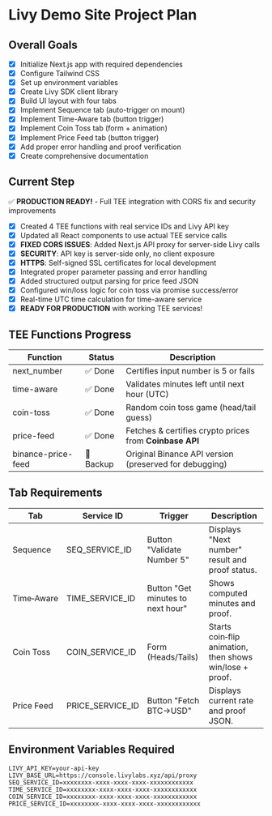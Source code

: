 # Livy Demo Site Project Plan

## Overall Goals
- [x] Initialize Next.js app with required dependencies
- [x] Configure Tailwind CSS  
- [x] Set up environment variables
- [x] Create Livy SDK client library
- [x] Build UI layout with four tabs
- [x] Implement Sequence tab (auto-trigger on mount)
- [x] Implement Time-Aware tab (button trigger)
- [x] Implement Coin Toss tab (form + animation)
- [x] Implement Price Feed tab (button trigger)
- [x] Add proper error handling and proof verification
- [x] Create comprehensive documentation

## Current Step
✅ **PRODUCTION READY!** - Full TEE integration with CORS fix and security improvements
- [x] Created 4 TEE functions with real service IDs and Livy API key
- [x] Updated all React components to use actual TEE service calls
- [x] **FIXED CORS ISSUES**: Added Next.js API proxy for server-side Livy calls
- [x] **SECURITY**: API key is server-side only, no client exposure
- [x] **HTTPS**: Self-signed SSL certificates for local development
- [x] Integrated proper parameter passing and error handling
- [x] Added structured output parsing for price feed JSON
- [x] Configured win/loss logic for coin toss via promise success/error
- [x] Real-time UTC time calculation for time-aware service
- [x] **READY FOR PRODUCTION** with working TEE services!

## TEE Functions Progress
| Function            | Status | Description                                    |
|---------------------|--------|------------------------------------------------|
| next_number         | ✅ Done | Certifies input number is 5 or fails         |
| time-aware          | ✅ Done | Validates minutes left until next hour (UTC) |
| coin-toss           | ✅ Done | Random coin toss game (head/tail guess)      |
| price-feed          | ✅ Done | Fetches & certifies crypto prices from **Coinbase API** |
| binance-price-feed  | 💾 Backup | Original Binance API version (preserved for debugging) |

## Tab Requirements
| Tab         | Service ID       | Trigger                         | Description                                                   |
|-------------|------------------|----------------------------------|---------------------------------------------------------------|
| Sequence    | SEQ_SERVICE_ID   | Button "Validate Number 5"     | Displays "Next number" result and proof status.              |
| Time‑Aware  | TIME_SERVICE_ID  | Button "Get minutes to next hour" | Shows computed minutes and proof.                           |
| Coin Toss   | COIN_SERVICE_ID  | Form (Heads/Tails)              | Starts coin‑flip animation, then shows win/lose + proof.     |
| Price Feed  | PRICE_SERVICE_ID | Button "Fetch BTC→USD"          | Displays current rate and proof JSON.                        |

## Environment Variables Required
```env
LIVY_API_KEY=your-api-key
LIVY_BASE_URL=https://console.livylabs.xyz/api/proxy
SEQ_SERVICE_ID=xxxxxxxx-xxxx-xxxx-xxxx-xxxxxxxxxxxx
TIME_SERVICE_ID=xxxxxxxx-xxxx-xxxx-xxxx-xxxxxxxxxxxx
COIN_SERVICE_ID=xxxxxxxx-xxxx-xxxx-xxxx-xxxxxxxxxxxx
PRICE_SERVICE_ID=xxxxxxxx-xxxx-xxxx-xxxx-xxxxxxxxxxxx
```
